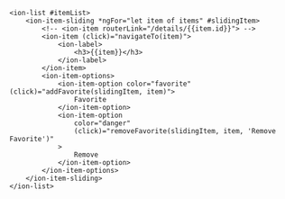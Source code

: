     <ion-list #itemList>
    	<ion-item-sliding *ngFor="let item of items" #slidingItem>
    		<!-- <ion-item routerLink="/details/{{item.id}}"> -->
    		<ion-item (click)="navigateTo(item)">
    			<ion-label>
    				<h3>{{item}}</h3>
    			</ion-label>
    		</ion-item>
    		<ion-item-options>
    			<ion-item-option color="favorite" (click)="addFavorite(slidingItem, item)">
    				Favorite
    			</ion-item-option>
    			<ion-item-option
    				color="danger"
    				(click)="removeFavorite(slidingItem, item, 'Remove Favorite')"
    			>
    				Remove
    			</ion-item-option>
    		</ion-item-options>
    	</ion-item-sliding>
    </ion-list>
